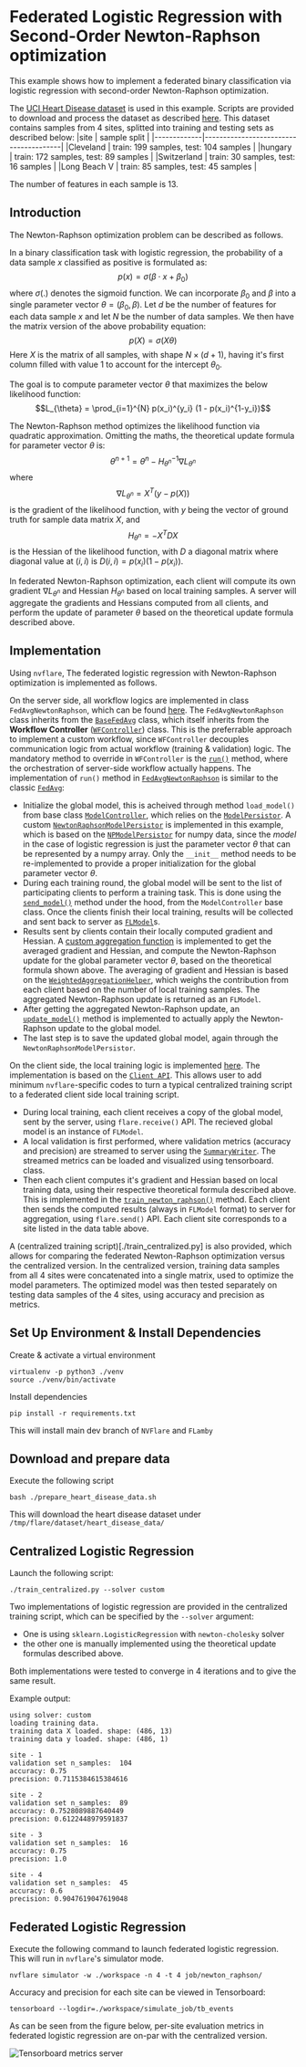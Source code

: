# Federated Logistic Regression with Second-Order Newton-Raphson optimization

This example shows how to implement a federated binary
classification via logistic regression with second-order Newton-Raphson optimization.

The [UCI Heart Disease
dataset](https://archive.ics.uci.edu/dataset/45/heart+disease) is
used in this example. Scripts are provided to download and process the
dataset as described
[here](https://github.com/owkin/FLamby/tree/main/flamby/datasets/fed_heart_disease). This
dataset contains samples from 4 sites, splitted into training and
testing sets as described below:
|site         | sample split                          |
|-------------|---------------------------------------|
|Cleveland    | train: 199 samples, test: 104 samples |
|hungary      | train: 172 samples, test: 89 samples  |
|Switzerland  | train: 30 samples, test: 16 samples   |
|Long Beach V | train: 85 samples, test: 45 samples   |

The number of features in each sample is 13.

## Introduction

The Newton-Raphson optimization problem can be described as follows.

In a binary classification task with logistic regression, the
probability of a data sample $x$ classified as positive is formulated
as:
$$p(x) = \sigma(\beta \cdot x + \beta_{0})$$
where $\sigma(.)$ denotes the sigmoid function. We can incorporate
$\beta_{0}$ and $\beta$ into a single parameter vector $\theta =
( \beta_{0},  \beta)$. Let $d$ be the number
of features for each data sample $x$ and let $N$ be the number of data
samples. We then have the matrix version of the above probability
equation:
$$p(X) = \sigma( X \theta )$$
Here $X$ is the matrix of all samples, with shape $N \times (d+1)$,
having it's first column filled with value 1 to account for the
intercept $\theta_{0}$.

The goal is to compute parameter vector $\theta$ that maximizes the
below likelihood function:
$$L_{\theta} = \prod_{i=1}^{N} p(x_i)^{y_i} (1 - p(x_i)^{1-y_i})$$

The Newton-Raphson method optimizes the likelihood function via
quadratic approximation. Omitting the maths, the theoretical update
formula for parameter vector $\theta$ is:
$$\theta^{n+1} = \theta^{n} - H_{\theta^{n}}^{-1} \nabla L_{\theta^{n}}$$
where
$$\nabla L_{\theta^{n}} = X^{T}(y - p(X))$$
is the gradient of the likelihood function, with $y$ being the vector
of ground truth for sample data matrix $X$,  and
$$H_{\theta^{n}} = -X^{T} D X$$
is the Hessian of the likelihood function, with $D$ a diagonal matrix
where diagonal value at $(i,i)$ is $D(i,i) = p(x_i) (1 - p(x_i))$.

In federated Newton-Raphson optimization, each client will compute its
own gradient $\nabla L_{\theta^{n}}$ and Hessian $H_{\theta^{n}}$
based on local training samples. A server will aggregate the gradients
and Hessians computed from all clients, and perform the update of
parameter $\theta$ based on the theoretical update formula described
above.

## Implementation

Using `nvflare`, The federated logistic regression with Newton-Raphson
optimization is implemented as follows.

On the server side, all workflow logics are implemented in
class `FedAvgNewtonRaphson`, which can be found
[here](job/newton_raphson/app/custom/newton_raphson_workflow.py). The
`FedAvgNewtonRaphson` class inherits from the
[`BaseFedAvg`](https://github.com/NVIDIA/NVFlare/blob/main/nvflare/app_common/workflows/base_fedavg.py)
class, which itself inherits from the **Workflow Controller**
([`WFController`](https://github.com/NVIDIA/NVFlare/blob/main/nvflare/app_common/workflows/wf_controller.py))
class. This is the preferrable approach to implement a custom
workflow, since `WFController` decouples communication logic from
actual workflow (training & validation) logic. The mandatory
method to override in `WFController` is the
[`run()`](https://github.com/NVIDIA/NVFlare/blob/main/nvflare/app_common/workflows/wf_controller.py#L37)
method, where the orchestration of server-side workflow actually
happens. The implementation of `run()` method in
[`FedAvgNewtonRaphson`](job/newton_raphson/app/custom/newton_raphson_workflow.py)
is similar to the classic
[`FedAvg`](https://github.com/NVIDIA/NVFlare/blob/main/nvflare/app_common/workflows/fedavg.py#L44):
- Initialize the global model, this is acheived through method `load_model()`
  from base class
  [`ModelController`](https://github.com/NVIDIA/NVFlare/blob/fa4d00f76848fe4eb356dcde417c136047eeab36/nvflare/app_common/workflows/model_controller.py#L292),
  which relies on the
  [`ModelPersistor`](https://nvflare.readthedocs.io/en/main/glossary.html#persistor). A
  custom
  [`NewtonRaphsonModelPersistor`](job/newton_raphson/app/custom/newton_raphson_persistor.py)
  is implemented in this example, which is based on the
  [`NPModelPersistor`](https://github.com/NVIDIA/NVFlare/blob/main/nvflare/app_common/np/np_model_persistor.py)
  for numpy data, since the _model_ in the case of logistic regression
  is just the parameter vector $\theta$ that can be represented by a
  numpy array. Only the `__init__` method needs to be re-implemented
  to provide a proper initialization for the global parameter vector
  $\theta$.
- During each training round, the global model will be sent to the
  list of participating clients to perform a training task. This is
  done using the
  [`send_model()`](https://github.com/NVIDIA/NVFlare/blob/d6827bca96d332adb3402ceceb4b67e876146067/nvflare/app_common/workflows/model_controller.py#L99)
  method under the hood, from the `ModelController` base class. Once
  the clients finish their local training, results will be collected
  and sent back to server as
  [`FLModel`](https://nvflare.readthedocs.io/en/main/programming_guide/fl_model.html#flmodel)s.
- Results sent by clients contain their locally computed gradient and
  Hessian. A [custom aggregation
  function](job/newton_raphson/app/custom/newton_raphson_workflow.py#L111)
  is implemented to get the averaged gradient and Hessian, and compute
  the Newton-Raphson update for the global parameter vector $\theta$,
  based on the theoretical formula shown above. The averaging of
  gradient and Hessian is based on the
  [`WeightedAggregationHelper`](https://github.com/NVIDIA/NVFlare/blob/fa4d00f76848fe4eb356dcde417c136047eeab36/nvflare/app_common/aggregators/weighted_aggregation_helper.py#L20),
  which weighs the contribution from each client based on the number
  of local training samples. The aggregated Newton-Raphson update is
  returned as an `FLModel`.
- After getting the aggregated Newton-Raphson update, an
  [`update_model()`](job/newton_raphson/app/custom/newton_raphson_workflow.py#L172)
  method is implemented to actually apply the Newton-Raphson update to
  the global model.
- The last step is to save the updated global model, again through
  the `NewtonRaphsonModelPersistor`.


On the client side, the local training logic is implemented
[here](job/newton_raphson/app/custom/newton_raphson_train.py). The
implementation is based on the [`Client
API`](https://nvflare.readthedocs.io/en/main/programming_guide/execution_api_type.html#client-api). This
allows user to add minimum `nvflare`-specific codes to turn a typical
centralized training script to a federated client side local training
script.
- During local training, each client receives a copy of the global
  model, sent by the server, using `flare.receive()` API. The recieved
  global model is an instance of `FLModel`.
- A local validation is first performed, where validation metrics
  (accuracy and precision) are streamed to server using the
  [`SummaryWriter`](https://nvflare.readthedocs.io/en/main/apidocs/nvflare.client.tracking.html#nvflare.client.tracking.SummaryWriter). The
  streamed metrics can be loaded and visualized using tensorboard.
  class.
- Then each client computes it's gradient and Hessian based on local
  training data, using their respective theoretical formula described
  above. This is implemented in the
  [`train_newton_raphson()`](job/newton_raphson/app/custom/newton_raphson_train.py#L82)
  method. Each client then sends the computed results (always in
  `FLModel` format) to server for aggregation, using `flare.send()`
  API.
Each client site corresponds to a site listed in the data table above.

A (centralized training script)[./train_centralized.py] is also
provided, which allows for comparing the federated Newton-Raphson
optimization versus the centralized version. In the centralized
version, training data samples from all 4 sites were concatenated into
a single matrix, used to optimize the model parameters. The
optimized model was then tested separately on testing data samples of
the 4 sites, using accuracy and precision as metrics.

## Set Up Environment & Install Dependencies

Create & activate a virtual environment
```
virtualenv -p python3 ./venv
source ./venv/bin/activate
```

Install dependencies
```
pip install -r requirements.txt
```
This will install main dev branch of `NVFlare` and `FLamby`

## Download and prepare data

Execute the following script
```
bash ./prepare_heart_disease_data.sh
```
This will download the heart disease dataset under
`/tmp/flare/dataset/heart_disease_data/`

## Centralized Logistic Regression

Launch the following script:
```
./train_centralized.py --solver custom
```

Two implementations of logistic regression are provided in the
centralized training script, which can be specified by the `--solver`
argument:
- One is using `sklearn.LogisticRegression` with `newton-cholesky`
  solver
- the other one is manually implemented using the theoretical update
  formulas described above.

Both implementations were tested to converge in 4 iterations and to
give the same result.

Example output:
```
using solver: custom
loading training data.
training data X loaded. shape: (486, 13)
training data y loaded. shape: (486, 1)

site - 1
validation set n_samples:  104
accuracy: 0.75
precision: 0.7115384615384616

site - 2
validation set n_samples:  89
accuracy: 0.7528089887640449
precision: 0.6122448979591837

site - 3
validation set n_samples:  16
accuracy: 0.75
precision: 1.0

site - 4
validation set n_samples:  45
accuracy: 0.6
precision: 0.9047619047619048
```

## Federated Logistic Regression

Execute the following command to launch federated logistic
regression. This will run in `nvflare`'s simulator mode.
```
nvflare simulator -w ./workspace -n 4 -t 4 job/newton_raphson/
```

Accuracy and precision for each site can be viewed in Tensorboard:
```
tensorboard --logdir=./workspace/simulate_job/tb_events
```
As can be seen from the figure below, per-site evaluation metrics in
federated logistic regression are on-par with the centralized version.

<img src="./figs/tb-metrics.png" alt="Tensorboard metrics server"/>
